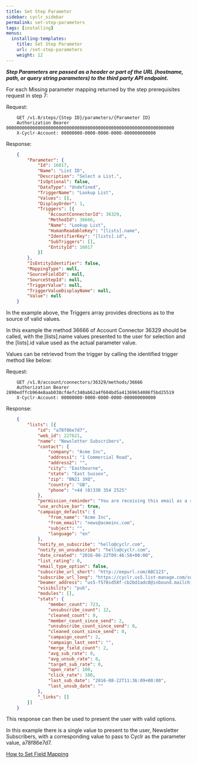 ```yaml
---
title: Set Step Parameter
sidebar: cyclr_sidebar
permalink: set-step-parameters
tags: [installing]
menus:
  installing-templates:
    title: Set Step Parameter
    url: /set-step-parameters
    weight: 12
---
```


_**Step Parameters are passed as a header or part of the URL (hostname, path, or query string parameters) to the third party API endpoint.**_

For each Missing parameter mapping returned by the step prerequisites request in step 7:

Request:

````http
    GET /v1.0/steps/{Step ID}/parameters/{Parameter ID}
    Authorization Bearer 0000000000000000000000000000000000000000000000000000000000000000
    X-Cyclr-Account: 00000000-0000-0000-0000-000000000000
````

Response:

````json
    {
        "Parameter": {
            "Id": 16017,
            "Name": "List ID",
            "Description": "Select a List.",
            "IsOptional": false,
            "DataType": "Undefined",
            "TriggerName": "Lookup List",
            "Values": [],
            "DisplayOrder": 1,
            "Triggers": [{
                "AccountConnectorId": 36329,
                "MethodId": 36666,
                "Name": "Lookup List",
                "HumanReadableKey": "[lists].name",
                "IdentifierKey": "[lists].id",
                "SubTriggers": [],
                "EntityId": 16017
            }]
        },
        "IsEntityIdentifier": false,
        "MappingType": null,
        "SourceFieldId": null,
        "SourceStepId": null,
        "TriggerValue": null,
        "TriggerValueDisplayName": null,
        "Value": null
    }
````

In the example above, the Triggers array provides directions as to the source of valid values.

In this example the method 36666 of Account Connector 36329 should be called, with the [lists].name values presented to the user for selection and the [lists].id value used as the actual parameter value.

Values can be retrieved from the trigger by calling the identified trigger method like below:

Request:

````http
    GET /v1.0/account/connectors/36329/methods/36666
    Authorization Bearer 2890edffcb964e8aab038cf4efc340ab62a4f604bd5a41369654086f5bd25519
    X-Cyclr-Account: 00000000-0000-0000-0000-000000000000
````

Response:

````json
    {
        "lists": [{
            "id": "a78f86e7d7",
            "web_id": 227621,
            "name": "Newsletter Subscribers",
            "contact": {
                "company": "Acme Inc",
                "address1": "1 Commercial Road",
                "address2": "",
                "city": "Eastbourne",
                "state": "East Sussex",
                "zip": "BN21 3XQ",
                "country": "GB",
                "phone": "+44 (0)330 354 2525"
            },
            "permission_reminder": "You are receiving this email as a subscriber to our regular newsletters. If you unsubscribe you will miss important news and announcements.",
            "use_archive_bar": true,
            "campaign_defaults": {
                "from_name": "Acme Inc",
                "from_email": "news@acmeinc.com",
                "subject": "",
                "language": "en"
            },
            "notify_on_subscribe": "hello@cyclr.com",
            "notify_on_unsubscribe": "hello@cyclr.com",
            "date_created": "2016-08-22T09:46:58+00:00",
            "list_rating": 0,
            "email_type_option": false,
            "subscribe_url_short": "http://eepurl.com/ABC123",
            "subscribe_url_long": "https://cyclr.us5.list-manage.com/subscribe?u=534685638659&id=84378947",
            "beamer_address": "us5-f578sd58f-cb2bd1adc8@inbound.mailchimp.com",
            "visibility": "pub",
            "modules": [],
            "stats": {
                "member_count": 723,
                "unsubscribe_count": 12,
                "cleaned_count": 0,
                "member_count_since_send": 2,
                "unsubscribe_count_since_send": 0,
                "cleaned_count_since_send": 0,
                "campaign_count": 2,
                "campaign_last_sent": "",
                "merge_field_count": 2,
                "avg_sub_rate": 0,
                "avg_unsub_rate": 0,
                "target_sub_rate": 0,
                "open_rate": 100,
                "click_rate": 100,
                "last_sub_date": "2016-08-22T11:36:09+00:00",
                "last_unsub_date": ""
            },
            "_links": []
        }]
    }
````

This response can then be used to present the user with valid options.

In this example there is a single value to present to the user, Newsletter Subscribers, with a corresponding value to pass to Cyclr as the parameter value, a78f86e7d7.

[How to Set Field Mapping](./listing-field-mappings)